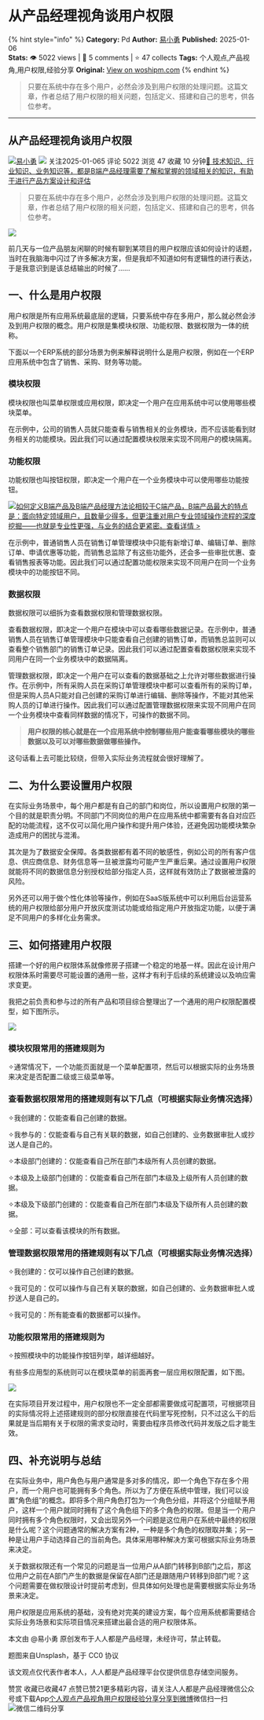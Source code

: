 # 从产品经理视角谈用户权限
{% hint style="info" %}
**Category:** Pd
**Author:** [易小勇](https://www.woshipm.com/u/860929)
**Published:** 2025-01-06  
**Stats:** 👁️ 5022 views | 💬 5 comments | ⭐ 47 collects
**Tags:** 个人观点,产品视角,用户权限,经验分享
**Original:** [View on woshipm.com](https://www.woshipm.com/pd/6167077.html)
{% endhint %}
> 只要在系统中存在多个用户，必然会涉及到用户权限的处理问题。这篇文章，作者总结了用户权限的相关问题，包括定义、搭建和自己的思考，供各位参考。

---

## 从产品经理视角谈用户权限

[![](https://static.woshipm.com/TTW_USER_201904_20190424104717_1534.jpg?imageView2/1/w/72/h/72/q/100)](https://www.woshipm.com/u/860929)[易小勇](https://www.woshipm.com/u/860929) ![](https://static.woshipm.com/tag/1101_1@2x.png) 关注2025-01-065 评论 5022 浏览 47 收藏 10 分钟[🔗 技术知识、行业知识、业务知识等，都是B端产品经理需要了解和掌握的领域相关的知识，有助于进行产品方案设计和评估](https://ke.qidianla.com/courses/bcpm)

> 只要在系统中存在多个用户，必然会涉及到用户权限的处理问题。这篇文章，作者总结了用户权限的相关问题，包括定义、搭建和自己的思考，供各位参考。

![](https://image.woshipm.com/2023/04/13/280e69ea-d9de-11ed-8fc2-00163e0b5ff3.jpg)

前几天与一位产品朋友闲聊的时候有聊到某项目的用户权限应该如何设计的话题，当时在我脑海中闪过了许多解决方案，但是我却不知道如何有逻辑性的进行表达，于是我意识到是该总结输出的时候了……

## 一、什么是用户权限

用户权限是所有应用系统最底层的逻辑，只要系统中存在多用户，那么就必然会涉及到用户权限的概念。用户权限是集模块权限、功能权限、数据权限为一体的统称。

下面以一个ERP系统的部分场景为例来解释说明什么是用户权限，例如在一个ERP应用系统中包含了销售、采购、财务等功能。

### 模块权限

模块权限也叫菜单权限或应用权限，即决定一个用户在应用系统中可以使用哪些模块菜单。

在示例中，公司的销售人员就只能查看与销售相关的业务模块，而不应该能看到财务相关的功能模块。因此我们可以通过配置模块权限来实现不同用户的模块隔离。

### 功能权限

功能权限也叫按钮权限，即决定一个用户在一个业务模块中可以使用哪些功能按钮。

[![](https://image.woshipm.com/2023/08/02/72b77e4e-30e3-11ee-88e7-00163e0b5ff3.png)如何定义B端产品及B端产品经理方法论相较于C端产品，B端产品最大的特点是：面向特定领域用户，且数量少得多，但更注重对用户专业领域操作流程的深度挖掘——也就是专业性更强，与业务的结合更紧密。查看详情 >](https://ke.qidianla.com/courses/bcpm)

在示例中，普通销售人员在销售订单管理模块中只能有新增订单、编辑订单、删除订单、申请优惠等功能，而销售总监除了有这些功能外，还会多一些审批优惠、查看销售报表等功能。因此我们可以通过配置功能权限来实现不同用户在同一个业务模块中的功能按钮不同。

### 数据权限

数据权限可以细拆为查看数据权限和管理数据权限。

查看数据权限，即决定一个用户在模块中可以查看哪些数据记录。在示例中，普通销售人员在销售订单管理模块中只能查看自己创建的销售订单，而销售总监则可以查看整个销售部门的销售订单记录。因此我们可以通过配置查看数据权限来实现不同用户在同一个业务模块中的数据隔离。

管理数据权限，即决定一个用户在可以查看的数据基础之上允许对哪些数据进行操作。在示例中，所有采购人员在采购订单管理模块中都可以查看所有的采购订单，但是采购人员A只能对自己创建的采购订单进行编辑、删除等操作，不能对其他采购人员的订单进行操作。因此我们可以通过配置管理数据权限来实现不同用户在同一个业务模块中查看同样数据的情况下，可操作的数据不同。

> **用户权限的核心就是在一个应用系统中控制哪些用户能查看哪些模块的哪些数据以及可以对哪些数据做哪些操作。**

这句话看上去可能比较绕，但带入实际业务流程就会很好理解了。

## 二、为什么要设置用户权限

在实际业务场景中，每个用户都是有自己的部门和岗位，所以设置用户权限的第一个目的就是职责分明。不同部门不同岗位的用户在应用系统中都需要有各自对应匹配的功能流程，这不仅可以简化用户操作和提升用户体验，还避免因功能模块繁杂造成用户的困扰与混淆。

其次是为了数据安全保障。各类数据都有着不同的敏感性，例如公司的所有客户信息、供应商信息、财务信息等一旦被泄露均可能产生严重后果。通过设置用户权限就能将不同的数据信息分别授权给部分指定人员，这样就有效防止了数据被泄露的风险。

另外还可以用于做个性化体验等操作，例如在SaaS版系统中可以利用后台运营系统的用户权限给部分用户开放灰度测试功能或给指定用户开放指定功能，以便于满足不同用户的多样化业务需求。

## 三、如何搭建用户权限

搭建一个好的用户权限体系就像修房子搭建一个稳定的地基一样。因此在设计用户权限体系时需要尽可能设置的通用一些，这样才有利于后续的系统建设以及响应需求变更。

我把之前负责和参与过的所有产品和项目综合整理出了一个通用的用户权限配置模型，如下图所示。

![](https://image.woshipm.com/wp-files/2025/01/h10ik4X8Xl3GY7UgadmC.png)

### 模块权限常用的搭建规则为

✧通常情况下，一个功能页面就是一个菜单配置项，然后可以根据实际的业务场景来决定是否配置二级或三级菜单等。

### 查看数据权限常用的搭建规则有以下几点（可根据实际业务情况选择）

✧我创建的：仅能查看自己创建的数据。

✧我参与的：仅能查看与自己有关联的数据，如自己创建的、业务数据审批人或抄送人是自己的。

✧本级部门创建的：仅能查看自己所在部门本级所有人员创建的数据。

✧本级及上级部门创建的：仅能查看自己所在部门本级及上级所有人员创建的数据。

✧本级及下级部门创建的：仅能查看自己所在部门本级及下级所有人员创建的数据。

✧全部：可以查看该模块的所有数据。

### 管理数据权限常用的搭建规则有以下几点（可根据实际业务情况选择）

✧我创建的：仅可以操作自己创建的数据。

✧我可见的：仅可以操作与自己有关联的数据，如自己创建的、业务数据审批人或抄送人是自己的。

✧我可见的：所有能查看的数据都可以操作。

### 功能权限常用的搭建规则为

✧按照模块中的功能操作按钮列举，越详细越好。

有些多应用型的系统则可以在模块菜单的前面再套一层应用权限配置，如下图。

![](https://image.woshipm.com/wp-files/2025/01/JTSwYy8O7eLNEsqjgt1U.png)

在实际项目开发过程中，用户权限也不一定全部都需要做成可配置项，可根据项目的实际情况将上述搭建规则的部分权限直接在代码里写死控制，只不过这么干的后果就是当后期有关于权限的需求变动时，需要由程序员修改代码并发版之后才能生效。

## 四、补充说明与总结

在实际业务中，用户角色与用户通常是多对多的情况，即一个角色下存在多个用户，而一个用户也可能拥有多个角色。所以为了方便在系统中管理，我们可以设置“角色组”的概念。即将多个用户角色打包为一个角色分组，并将这个分组赋予用户，这样一个用户就同时拥有了这个角色组下的多个角色的权限。但是当一个用户同时拥有多个角色权限时，又会出现另外一个问题是这位用户在系统中最终的权限是什么呢？这个问题通常的解决方案有2种，一种是多个角色的权限取并集；另一种是让用户手动选择自己的当前角色。具体采用哪种解决方案可根据实际业务场景来决定。

关于数据权限还有一个常见的问题是当一位用户从A部门转移到B部门之后，那这位用户之前在A部门产生的数据是保留在A部门还是跟随用户转移到B部门呢？这个问题需要在做权限设计时提前考虑到，但具体如何处理也是需要根据实际业务场景来决定。

用户权限是应用系统的基础，没有绝对完美的建设方案，每个应用系统都需要结合实际业务场景和实际项目情况来搭建出最合适的用户权限体系。

本文由 @易小勇 原创发布于人人都是产品经理，未经许可，禁止转载。

题图来自Unsplash，基于 CC0 协议

该文观点仅代表作者本人，人人都是产品经理平台仅提供信息存储空间服务。

赞赏 收藏已收藏47 点赞已赞21更多精彩内容，请关注人人都是产品经理微信公众号或下载App[个人观点](https://www.woshipm.com/tag/%e4%b8%aa%e4%ba%ba%e8%a7%82%e7%82%b9)[产品视角](https://www.woshipm.com/tag/%e4%ba%a7%e5%93%81%e8%a7%86%e8%a7%92)[用户权限](https://www.woshipm.com/tag/%e7%94%a8%e6%88%b7%e6%9d%83%e9%99%90)[经验分享](https://www.woshipm.com/tag/%e7%bb%8f%e9%aa%8c%e5%88%86%e4%ba%ab)[分享到微博](https://service.weibo.com/share/share.php?appkey=2775287854&title=从产品经理视角谈用户权限&url=https://www.woshipm.com/pd/6167077.html&pic=https://image.woshipm.com/2023/04/13/280e69ea-d9de-11ed-8fc2-00163e0b5ff3.jpg)微信扫一扫![微信二维码](https://api.pwmqr.com/qrcode/create/?url=https://www.woshipm.com/pd/6167077.html)分享